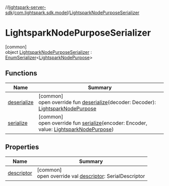 //[lightspark-server-sdk](../../../index.md)/[com.lightspark.sdk.model](../index.md)/[LightsparkNodePurposeSerializer](index.md)

# LightsparkNodePurposeSerializer

[common]\
object [LightsparkNodePurposeSerializer](index.md) : [EnumSerializer](../../com.lightspark.sdk.util/-enum-serializer/index.md)&lt;[LightsparkNodePurpose](../-lightspark-node-purpose/index.md)&gt;

## Functions

| Name | Summary |
|---|---|
| [deserialize](../../com.lightspark.sdk.util/-enum-serializer/deserialize.md) | [common]<br>open override fun [deserialize](../../com.lightspark.sdk.util/-enum-serializer/deserialize.md)(decoder: Decoder): [LightsparkNodePurpose](../-lightspark-node-purpose/index.md) |
| [serialize](index.md#-1072599751%2FFunctions%2F-1086033721) | [common]<br>open override fun [serialize](index.md#-1072599751%2FFunctions%2F-1086033721)(encoder: Encoder, value: [LightsparkNodePurpose](../-lightspark-node-purpose/index.md)) |

## Properties

| Name | Summary |
|---|---|
| [descriptor](../../com.lightspark.sdk.util/-enum-serializer/descriptor.md) | [common]<br>open override val [descriptor](../../com.lightspark.sdk.util/-enum-serializer/descriptor.md): SerialDescriptor |

